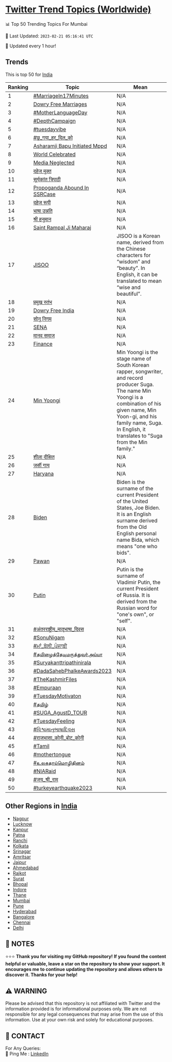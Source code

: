 [Twitter Trend Topics (Worldwide)](https://github.com/ErcinDedeoglu/Twitter-Trend-Topics)
==========


📊 Top 50 Trending Topics For Mumbai

📆 Last Updated: `2023-02-21 05:16:41 UTC`

🔧 Updated every 1 hour!


## Trends

This is top 50 for [India](</India>)

| Ranking | Topic | Mean |
| ------- | ------------ | ------------ |
| 1 | [#MarriageIn17Minutes](http://twitter.com/search?q=%23MarriageIn17Minutes) | N/A |
| 2 | [Dowry Free Marriages](http://twitter.com/search?q=Dowry+Free+Marriages) | N/A |
| 3 | [#MotherLanguageDay](http://twitter.com/search?q=%23MotherLanguageDay) | N/A |
| 4 | [#DepthCampaign](http://twitter.com/search?q=%23DepthCampaign) | N/A |
| 5 | [#tuesdayvibe](http://twitter.com/search?q=%23tuesdayvibe) | N/A |
| 6 | [#छू_गया_हर_दिल_को](http://twitter.com/search?q=%23%e0%a4%9b%e0%a5%82_%e0%a4%97%e0%a4%af%e0%a4%be_%e0%a4%b9%e0%a4%b0_%e0%a4%a6%e0%a4%bf%e0%a4%b2_%e0%a4%95%e0%a5%8b) | N/A |
| 7 | [Asharamji Bapu Initiated Mppd](http://twitter.com/search?q=Asharamji+Bapu+Initiated+Mppd) | N/A |
| 8 | [World Celebrated](http://twitter.com/search?q=World+Celebrated) | N/A |
| 9 | [Media Neglected](http://twitter.com/search?q=Media+Neglected) | N/A |
| 10 | [दहेज मुक्त](http://twitter.com/search?q=%e0%a4%a6%e0%a4%b9%e0%a5%87%e0%a4%9c+%e0%a4%ae%e0%a5%81%e0%a4%95%e0%a5%8d%e0%a4%a4) | N/A |
| 11 | [सूर्यकांत त्रिपाठी](http://twitter.com/search?q=%e0%a4%b8%e0%a5%82%e0%a4%b0%e0%a5%8d%e0%a4%af%e0%a4%95%e0%a4%be%e0%a4%82%e0%a4%a4+%e0%a4%a4%e0%a5%8d%e0%a4%b0%e0%a4%bf%e0%a4%aa%e0%a4%be%e0%a4%a0%e0%a5%80) | N/A |
| 12 | [Propoganda Abound In SSRCase](http://twitter.com/search?q=Propoganda+Abound+In+SSRCase) | N/A |
| 13 | [दहेज रूपी](http://twitter.com/search?q=%e0%a4%a6%e0%a4%b9%e0%a5%87%e0%a4%9c+%e0%a4%b0%e0%a5%82%e0%a4%aa%e0%a5%80) | N/A |
| 14 | [भाषा उन्नति](http://twitter.com/search?q=%e0%a4%ad%e0%a4%be%e0%a4%b7%e0%a4%be+%e0%a4%89%e0%a4%a8%e0%a5%8d%e0%a4%a8%e0%a4%a4%e0%a4%bf) | N/A |
| 15 | [श्री हनुमान](http://twitter.com/search?q=%e0%a4%b6%e0%a5%8d%e0%a4%b0%e0%a5%80+%e0%a4%b9%e0%a4%a8%e0%a5%81%e0%a4%ae%e0%a4%be%e0%a4%a8) | N/A |
| 16 | [Saint Rampal Ji Maharaj](http://twitter.com/search?q=Saint+Rampal+Ji+Maharaj) | N/A |
| 17 | [JISOO](http://twitter.com/search?q=JISOO) | JISOO is a Korean name, derived from the Chinese characters for “wisdom” and “beauty”. In English, it can be translated to mean “wise and beautiful”. |
| 18 | [प्रमुख स्तंभ](http://twitter.com/search?q=%e0%a4%aa%e0%a5%8d%e0%a4%b0%e0%a4%ae%e0%a5%81%e0%a4%96+%e0%a4%b8%e0%a5%8d%e0%a4%a4%e0%a4%82%e0%a4%ad) | N/A |
| 19 | [Dowry Free India](http://twitter.com/search?q=Dowry+Free+India) | N/A |
| 20 | [सोनू निगम](http://twitter.com/search?q=%e0%a4%b8%e0%a5%8b%e0%a4%a8%e0%a5%82+%e0%a4%a8%e0%a4%bf%e0%a4%97%e0%a4%ae) | N/A |
| 21 | [SENA](http://twitter.com/search?q=SENA) | N/A |
| 22 | [मानव समाज](http://twitter.com/search?q=%e0%a4%ae%e0%a4%be%e0%a4%a8%e0%a4%b5+%e0%a4%b8%e0%a4%ae%e0%a4%be%e0%a4%9c) | N/A |
| 23 | [Finance](http://twitter.com/search?q=Finance) | N/A |
| 24 | [Min Yoongi](http://twitter.com/search?q=Min+Yoongi) | Min Yoongi is the stage name of South Korean rapper, songwriter, and record producer Suga. The name Min Yoongi is a combination of his given name, Min Yoon-gi, and his family name, Suga. In English, it translates to "Suga from the Min family." |
| 25 | [शीला दीक्षित](http://twitter.com/search?q=%e0%a4%b6%e0%a5%80%e0%a4%b2%e0%a4%be+%e0%a4%a6%e0%a5%80%e0%a4%95%e0%a5%8d%e0%a4%b7%e0%a4%bf%e0%a4%a4) | N/A |
| 26 | [जर्सी गाय](http://twitter.com/search?q=%e0%a4%9c%e0%a4%b0%e0%a5%8d%e0%a4%b8%e0%a5%80+%e0%a4%97%e0%a4%be%e0%a4%af) | N/A |
| 27 | [Haryana](http://twitter.com/search?q=Haryana) | N/A |
| 28 | [Biden](http://twitter.com/search?q=Biden) | Biden is the surname of the current President of the United States, Joe Biden. It is an English surname derived from the Old English personal name Bida, which means "one who bids". |
| 29 | [Pawan](http://twitter.com/search?q=Pawan) | N/A |
| 30 | [Putin](http://twitter.com/search?q=Putin) | Putin is the surname of Vladimir Putin, the current President of Russia. It is derived from the Russian word for "one's own", or "self". |
| 31 | [#अंतरराष्ट्रीय_मातृभाषा_दिवस](http://twitter.com/search?q=%23%e0%a4%85%e0%a4%82%e0%a4%a4%e0%a4%b0%e0%a4%b0%e0%a4%be%e0%a4%b7%e0%a5%8d%e0%a4%9f%e0%a5%8d%e0%a4%b0%e0%a5%80%e0%a4%af_%e0%a4%ae%e0%a4%be%e0%a4%a4%e0%a5%83%e0%a4%ad%e0%a4%be%e0%a4%b7%e0%a4%be_%e0%a4%a6%e0%a4%bf%e0%a4%b5%e0%a4%b8) | N/A |
| 32 | [#SonuNigam](http://twitter.com/search?q=%23SonuNigam) | N/A |
| 33 | [#ਮਾਂ_ਬੋਲੀ_ਪੰਜਾਬੀ](http://twitter.com/search?q=%23%e0%a8%ae%e0%a8%be%e0%a8%82_%e0%a8%ac%e0%a9%8b%e0%a8%b2%e0%a9%80_%e0%a8%aa%e0%a9%b0%e0%a8%9c%e0%a8%be%e0%a8%ac%e0%a9%80) | N/A |
| 34 | [#தமிழைத்தேடிமருத்துவர்அய்யா](http://twitter.com/search?q=%23%e0%ae%a4%e0%ae%ae%e0%ae%bf%e0%ae%b4%e0%af%88%e0%ae%a4%e0%af%8d%e0%ae%a4%e0%af%87%e0%ae%9f%e0%ae%bf%e0%ae%ae%e0%ae%b0%e0%af%81%e0%ae%a4%e0%af%8d%e0%ae%a4%e0%af%81%e0%ae%b5%e0%ae%b0%e0%af%8d%e0%ae%85%e0%ae%af%e0%af%8d%e0%ae%af%e0%ae%be) | N/A |
| 35 | [#Suryakanttripathinirala](http://twitter.com/search?q=%23Suryakanttripathinirala) | N/A |
| 36 | [#DadaSahebPhalkeAwards2023](http://twitter.com/search?q=%23DadaSahebPhalkeAwards2023) | N/A |
| 37 | [#TheKashmirFiles](http://twitter.com/search?q=%23TheKashmirFiles) | N/A |
| 38 | [#Empuraan](http://twitter.com/search?q=%23Empuraan) | N/A |
| 39 | [#TuesdayMotivaton](http://twitter.com/search?q=%23TuesdayMotivaton) | N/A |
| 40 | [#தமிழ்](http://twitter.com/search?q=%23%e0%ae%a4%e0%ae%ae%e0%ae%bf%e0%ae%b4%e0%af%8d) | N/A |
| 41 | [#SUGA_AgustD_TOUR](http://twitter.com/search?q=%23SUGA_AgustD_TOUR) | N/A |
| 42 | [#TuesdayFeeling](http://twitter.com/search?q=%23TuesdayFeeling) | N/A |
| 43 | [#વિશ્વમાતૃભાષાદિવસ](http://twitter.com/search?q=%23%e0%aa%b5%e0%aa%bf%e0%aa%b6%e0%ab%8d%e0%aa%b5%e0%aa%ae%e0%aa%be%e0%aa%a4%e0%ab%83%e0%aa%ad%e0%aa%be%e0%aa%b7%e0%aa%be%e0%aa%a6%e0%aa%bf%e0%aa%b5%e0%aa%b8) | N/A |
| 44 | [#राजभासा_कोनी_बोट_कोनी](http://twitter.com/search?q=%23%e0%a4%b0%e0%a4%be%e0%a4%9c%e0%a4%ad%e0%a4%be%e0%a4%b8%e0%a4%be_%e0%a4%95%e0%a5%8b%e0%a4%a8%e0%a5%80_%e0%a4%ac%e0%a5%8b%e0%a4%9f_%e0%a4%95%e0%a5%8b%e0%a4%a8%e0%a5%80) | N/A |
| 45 | [#Tamil](http://twitter.com/search?q=%23Tamil) | N/A |
| 46 | [#mothertongue](http://twitter.com/search?q=%23mothertongue) | N/A |
| 47 | [#உலகதாய்மொழிதினம்](http://twitter.com/search?q=%23%e0%ae%89%e0%ae%b2%e0%ae%95%e0%ae%a4%e0%ae%be%e0%ae%af%e0%af%8d%e0%ae%ae%e0%af%8a%e0%ae%b4%e0%ae%bf%e0%ae%a4%e0%ae%bf%e0%ae%a9%e0%ae%ae%e0%af%8d) | N/A |
| 48 | [#NIARaid](http://twitter.com/search?q=%23NIARaid) | N/A |
| 49 | [#जय_श्री_राम](http://twitter.com/search?q=%23%e0%a4%9c%e0%a4%af_%e0%a4%b6%e0%a5%8d%e0%a4%b0%e0%a5%80_%e0%a4%b0%e0%a4%be%e0%a4%ae) | N/A |
| 50 | [#turkeyearthquake2023](http://twitter.com/search?q=%23turkeyearthquake2023) | N/A |



## Other Regions in [India](</India>)

* [Nagpur](</India/Nagpur.md>)
* [Lucknow](</India/Lucknow.md>)
* [Kanpur](</India/Kanpur.md>)
* [Patna](</India/Patna.md>)
* [Ranchi](</India/Ranchi.md>)
* [Kolkata](</India/Kolkata.md>)
* [Srinagar](</India/Srinagar.md>)
* [Amritsar](</India/Amritsar.md>)
* [Jaipur](</India/Jaipur.md>)
* [Ahmedabad](</India/Ahmedabad.md>)
* [Rajkot](</India/Rajkot.md>)
* [Surat](</India/Surat.md>)
* [Bhopal](</India/Bhopal.md>)
* [Indore](</India/Indore.md>)
* [Thane](</India/Thane.md>)
* [Mumbai](</India/Mumbai.md>)
* [Pune](</India/Pune.md>)
* [Hyderabad](</India/Hyderabad.md>)
* [Bangalore](</India/Bangalore.md>)
* [Chennai](</India/Chennai.md>)
* [Delhi](</India/Delhi.md>)



## 📝 NOTES

⭐⭐⭐ **Thank you for visiting my GitHub repository! If you found the content helpful or valuable, leave a star on the repository to show your support. It encourages me to continue updating the repository and allows others to discover it. Thanks for your help!**


## ⚠️ WARNING

Please be advised that this repository is not affiliated with Twitter and the information provided is for informational purposes only. We are not responsible for any legal consequences that may arise from the use of this information. Use at your own risk and solely for educational purposes.


## 📨 CONTACT

 For Any Queries:  
            🏓 Ping Me : [LinkedIn](https://www.linkedin.com/in/ercindedeoglu/)
